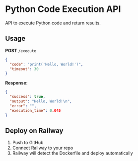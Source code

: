 # Python Code Execution API

API to execute Python code and return results.

## Usage

**POST** `/execute`

```json
{
  "code": "print('Hello, World!')",
  "timeout": 30
}
```

**Response:**
```json
{
  "success": true,
  "output": "Hello, World!\n",
  "error": "",
  "execution_time": 0.045
}
```

## Deploy on Railway

1. Push to GitHub
2. Connect Railway to your repo
3. Railway will detect the Dockerfile and deploy automatically
